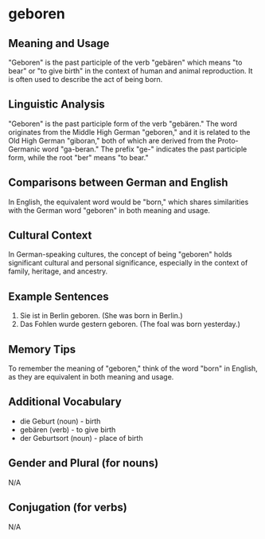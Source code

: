 # geboren
## Meaning and Usage
"Geboren" is the past participle of the verb "gebären" which means "to bear" or "to give birth" in the context of human and animal reproduction. It is often used to describe the act of being born.

## Linguistic Analysis
"Geboren" is the past participle form of the verb "gebären." The word originates from the Middle High German "geboren," and it is related to the Old High German "giboran," both of which are derived from the Proto-Germanic word "ga-beran." The prefix "ge-" indicates the past participle form, while the root "ber" means "to bear."

## Comparisons between German and English
In English, the equivalent word would be "born," which shares similarities with the German word "geboren" in both meaning and usage.

## Cultural Context
In German-speaking cultures, the concept of being "geboren" holds significant cultural and personal significance, especially in the context of family, heritage, and ancestry.

## Example Sentences
1. Sie ist in Berlin geboren. (She was born in Berlin.)
2. Das Fohlen wurde gestern geboren. (The foal was born yesterday.)

## Memory Tips
To remember the meaning of "geboren," think of the word "born" in English, as they are equivalent in both meaning and usage.

## Additional Vocabulary
- die Geburt (noun) - birth
- gebären (verb) - to give birth
- der Geburtsort (noun) - place of birth

## Gender and Plural (for nouns)
N/A

## Conjugation (for verbs)
N/A